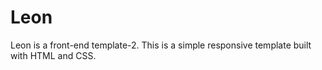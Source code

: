 # Leon

Leon is a front-end template-2. This is a simple responsive template built with HTML and CSS.
